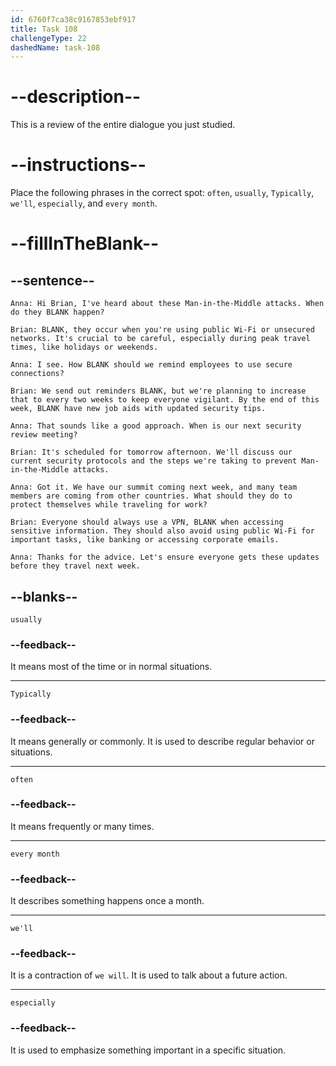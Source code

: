 ```yaml
---
id: 6760f7ca38c9167853ebf917
title: Task 108
challengeType: 22
dashedName: task-108
---
```


<!-- REVIEW -->

# --description--

This is a review of the entire dialogue you just studied.

# --instructions--

Place the following phrases in the correct spot: `often`, `usually`, `Typically`,  `we'll`, `especially`, and `every month`.

# --fillInTheBlank--

## --sentence--

`Anna: Hi Brian, I've heard about these Man-in-the-Middle attacks. When do they BLANK happen?`

`Brian: BLANK, they occur when you're using public Wi-Fi or unsecured networks. It's crucial to be careful, especially during peak travel times, like holidays or weekends.`

`Anna: I see. How BLANK should we remind employees to use secure connections?`

`Brian: We send out reminders BLANK, but we're planning to increase that to every two weeks to keep everyone vigilant. By the end of this week, BLANK have new job aids with updated security tips.`

`Anna: That sounds like a good approach. When is our next security review meeting?`

`Brian: It's scheduled for tomorrow afternoon. We'll discuss our current security protocols and the steps we're taking to prevent Man-in-the-Middle attacks.`

`Anna: Got it. We have our summit coming next week, and many team members are coming from other countries. What should they do to protect themselves while traveling for work?`

`Brian: Everyone should always use a VPN, BLANK when accessing sensitive information. They should also avoid using public Wi-Fi for important tasks, like banking or accessing corporate emails.`

`Anna: Thanks for the advice. Let's ensure everyone gets these updates before they travel next week.`


## --blanks--

`usually`

### --feedback--

It means most of the time or in normal situations.

---

`Typically`

### --feedback--

It means generally or commonly. It is used to describe regular behavior or situations.

---

`often`

### --feedback--

It means frequently or many times.

---

`every month`

### --feedback--

It describes something happens once a month.

---

`we'll`

### --feedback--

It is a contraction of `we will`. It is used to talk about a future action.

---

`especially`

### --feedback--

It is used to emphasize something important in a specific situation.

